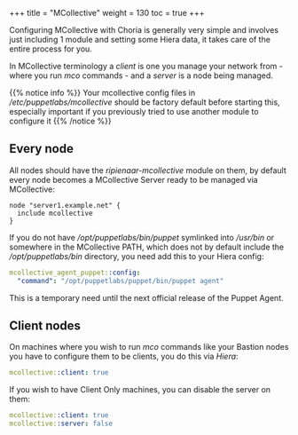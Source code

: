 +++
title = "MCollective"
weight = 130
toc = true
+++

Configuring MCollective with Choria is generally very simple and involves just including 1 module and setting some Hiera data, it takes care of the entire process for you.

In MCollective terminology a _client_ is one you manage your network from - where you run _mco_ commands - and a _server_ is a node being managed.

{{% notice info %}}
Your mcollective config files in */etc/puppetlabs/mcollective* should be factory default before starting this, especially important if you previously tried to use another module to configure it
{{% /notice %}}

## Every node

All nodes should have the _ripienaar-mcollective_ module on them, by default every node becomes a MCollective Server ready to be managed via MCollective:

```puppet
node "server1.example.net" {
  include mcollective
}
```

If you do not have */opt/puppetlabs/bin/puppet* symlinked into */usr/bin* or somewhere in the MCollective PATH, which does not by default include the */opt/puppetlabs/bin* directory, you need add this to your Hiera config:

```yaml
mcollective_agent_puppet::config:
  "command": "/opt/puppetlabs/puppet/bin/puppet agent"
```

This is a temporary need until the next official release of the Puppet Agent.

## Client nodes

On machines where you wish to run _mco_ commands like your Bastion nodes you have to configure them to be clients, you do this via _Hiera_:

```yaml
mcollective::client: true
```

If you wish to have Client Only machines, you can disable the server on them:

```yaml
mcollective::client: true
mcollective::server: false
```

